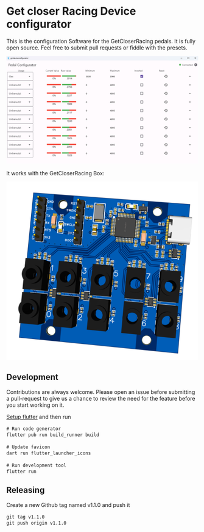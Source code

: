 # Get closer Racing Device configurator

This is the configuration Software for the GetCloserRacing pedals. It is fully open source. Feel free to submit pull requests or fiddle with the presets.

![Demo](docs/Demo.png)

It works with the GetCloserRacing Box:

![Demo](docs/GameController.png)

## Development

Contributions are always welcome. Please open an issue before submitting a pull-request to give us a chance to review the need for the feature before you start working on it.

[Setup flutter](https://docs.flutter.dev/get-started/install/windows) and then run

```console
# Run code generator
flutter pub run build_runner build

# Update favicon
dart run flutter_launcher_icons

# Run development tool
flutter run
```

## Releasing

Create a new Github tag named v1.1.0 and push it

```console
git tag v1.1.0
git push origin v1.1.0
```
